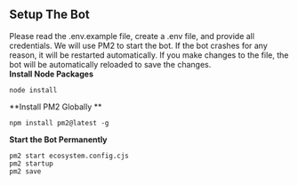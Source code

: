 ## Setup The Bot
Please read the .env.example file, create a .env file, and provide all credentials. We will use PM2 to start the bot. If the bot crashes for any reason, it will be restarted automatically. If you make changes to the file, the bot will be automatically reloaded to save the changes.  
**Install Node Packages**
```
node install
```  
**Install PM2 Globally ** 
```
npm install pm2@latest -g
```  
**Start the Bot Permanently**
```
pm2 start ecosystem.config.cjs
pm2 startup
pm2 save
```